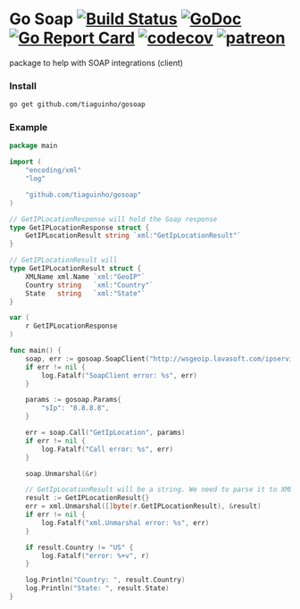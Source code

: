 # Go Soap [![Build Status](https://travis-ci.org/tiaguinho/gosoap.svg?branch=master)](https://travis-ci.org/tiaguinho/gosoap) [![GoDoc](https://godoc.org/github.com/tiaguinho/gosoap?status.png)](https://godoc.org/github.com/tiaguinho/gosoap) [![Go Report Card](https://goreportcard.com/badge/github.com/tiaguinho/gosoap)](https://goreportcard.com/report/github.com/tiaguinho/gosoap) [![codecov](https://codecov.io/gh/tiaguinho/gosoap/branch/master/graph/badge.svg)](https://codecov.io/gh/tiaguinho/gosoap) [![patreon](https://img.shields.io/badge/patreon-donate-yellow.svg)](https://www.patreon.com/temporin)
package to help with SOAP integrations (client)

### Install

```bash
go get github.com/tiaguinho/gosoap
```

### Example

```go
package main

import (
	"encoding/xml"
	"log"

	"github.com/tiaguinho/gosoap"
)

// GetIPLocationResponse will hold the Soap response
type GetIPLocationResponse struct {
	GetIPLocationResult string `xml:"GetIpLocationResult"`
}

// GetIPLocationResult will
type GetIPLocationResult struct {
	XMLName xml.Name `xml:"GeoIP"`
	Country string   `xml:"Country"`
	State   string   `xml:"State"`
}

var (
	r GetIPLocationResponse
)

func main() {
	soap, err := gosoap.SoapClient("http://wsgeoip.lavasoft.com/ipservice.asmx?WSDL")
	if err != nil {
		log.Fatalf("SoapClient error: %s", err)
	}

	params := gosoap.Params{
		"sIp": "8.8.8.8",
	}

	err = soap.Call("GetIpLocation", params)
	if err != nil {
		log.Fatalf("Call error: %s", err)
	}

	soap.Unmarshal(&r)

	// GetIpLocationResult will be a string. We need to parse it to XML
	result := GetIPLocationResult{}
	err = xml.Unmarshal([]byte(r.GetIPLocationResult), &result)
	if err != nil {
		log.Fatalf("xml.Unmarshal error: %s", err)
	}

	if result.Country != "US" {
		log.Fatalf("error: %+v", r)
	}

	log.Println("Country: ", result.Country)
	log.Println("State: ", result.State)
}
```
